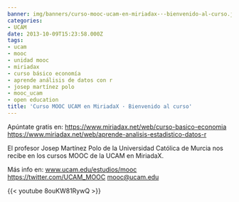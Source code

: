 ```yaml
---
banner: img/banners/curso-mooc-ucam-en-miriadax-·-bienvenido-al-curso.jpg
categories:
- UCAM
date: 2013-10-09T15:23:58.000Z
tags:
- ucam
- mooc
- unidad mooc
- miriadax
- curso básico economía
- aprende análisis de datos con r
- josep martínez polo
- mooc_ucam
- open education
title: 'Curso MOOC UCAM en MiriadaX · Bienvenido al curso'
---
```


Apúntate gratis en: https://www.miriadax.net/web/curso-basico-economia
https://www.miriadax.net/web/aprende-analisis-estadistico-datos-r

El profesor Josep Martínez Polo de la Universidad Católica de Murcia nos recibe en los cursos MOOC de la UCAM en MiriadaX. 

Más info en: www.ucam.edu/estudios/mooc
https://twitter.com/UCAM_MOOC
mooc@ucam.edu

{{< youtube 8ouKW81RywQ >}}
